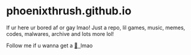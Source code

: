 # phoenixthrush.github.io
If ur here ur bored af or gay lmao!
Just a repo, lil games, music, memes, codes, malwares, archive and lots more lol!

Follow me if u wanna get a&nbsp;<a href="https://instagram.com/phoenixthrush">:cookie: &nbsp;</a>lmao
